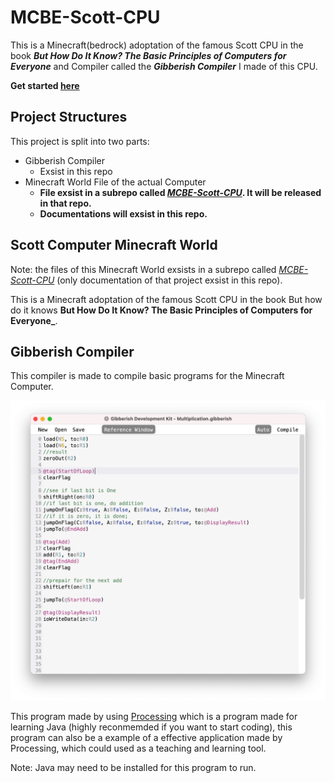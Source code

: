 # MCBE-Scott-CPU

This is a Minecraft(bedrock) adoptation of the famous Scott CPU in the book **_But How Do It Know? The Basic Principles of Computers for Everyone_** and Compiler called the **_Gibberish Compiler_** I made of this CPU. 

__Get started [here](/Documents/get_started.md)__

## Project Structures
This project is split into two parts: 
* Gibberish Compiler
   * Exsist in this repo
* Minecraft World File of the actual Computer 
   * __File exsist in a subrepo called _[MCBE-Scott-CPU](https://github.com/YuandaLiu-Hashed/MCBE-Scott-CPU-World)_. It will be released in that repo.__
   * __Documentations will exsist in this repo.__

## Scott Computer Minecraft World
Note: the files of this Minecraft World exsists in a subrepo called _[MCBE-Scott-CPU](https://github.com/YuandaLiu-Hashed/MCBE-Scott-CPU-World)_ (only documentation of that project exsist in this repo).

This is a Minecraft adoptation of the famous Scott CPU in the book But how do it knows **But How Do It Know? The Basic Principles of Computers for Everyone_**. 

## Gibberish Compiler
This compiler is made to compile basic programs for the Minecraft Computer. 

![iiiii](/Documents/images/image_000.png)

This program made by using [Processing](https://processing.org) which is a program made for learning Java (highly reconmemded if you want to start coding), this program can also be a example of a effective application made by Processing, which could used as a teaching and learning tool. 

Note: Java may need to be installed for this program to run. 
